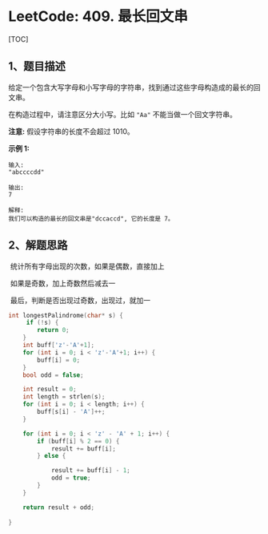 # LeetCode: 409. 最长回文串

[TOC]



## 1、题目描述



给定一个包含大写字母和小写字母的字符串，找到通过这些字母构造成的最长的回文串。

在构造过程中，请注意区分大小写。比如 `"Aa"` 不能当做一个回文字符串。

**注意:**
假设字符串的长度不会超过 1010。

**示例 1:** 

```
输入:
"abccccdd"

输出:
7

解释:
我们可以构造的最长的回文串是"dccaccd", 它的长度是 7。
```



## 2、解题思路

​	统计所有字母出现的次数，如果是偶数，直接加上

​	如果是奇数，加上奇数然后减去一

​	最后，判断是否出现过奇数，出现过，就加一

```c
int longestPalindrome(char* s) {
     if (!s) {
        return 0;
    }
    int buff['z'-'A'+1];
    for (int i = 0; i < 'z'-'A'+1; i++) {
        buff[i] = 0;
    }
    bool odd = false;

    int result = 0;
    int length = strlen(s);
    for (int i = 0; i < length; i++) {
        buff[s[i] - 'A']++;
    }

    for (int i = 0; i < 'z' - 'A' + 1; i++) {
        if (buff[i] % 2 == 0) {
            result += buff[i];
        } else {

            result += buff[i] - 1;
            odd = true;
        }
    }

    return result + odd;
    
}
```





